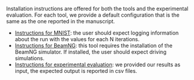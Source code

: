 Installation instructions are offered for both the tools and the experimental evaluation.
For each tool, we provide a default configuration that is the same as the one reported in the manuscript.
* [Instructions for MNIST](/submissions/available/submission441/DeepJanus-MNIST/readme.md): the user should expect logging information about the run with the values for each N iterations.
* [Instructions for BeamNG](/submissions/available/submission441/DeepJanus-BNG/readme.md): this tool requires the installation of the BeamNG simulator. If installed, the user should expect driving simulations.
* [Instructions for experimental evaluation](/submissions/available/submission441/experiments/readme.md): we provided our results as input, the expected output is reported in csv files.
